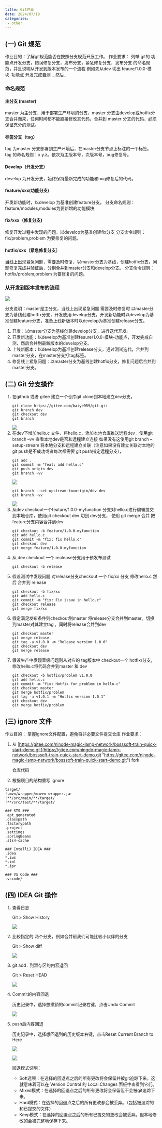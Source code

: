 ```yaml
---
title: Git作业
date: 2024/07/18
categories:
 - other
---
```

## (一) Git 规范

作业目的：了解git规范能否在按照分支规范开展工作。 &#x20;
作业要求： &#x20;
列举 git的 功能点开发分支，错误修复分支，发布分支，紧急修复分支，发布分支 的命名规范，并且说明从开发到版本发布的一个流程 例如先从dev 切出 feaure/1.0.0-模块-功能点 开发完成自测 …然后…

### 命名规范

#### 主分支 (master)

master 为主分支，用于部署生产环境的分支，master 分支由develop或hotfix分支合并而来，任何时间都不能直接修改其代码，合并到 master 分支的代码，必须保证充分的测试。

#### 标签分支（tag）

tag 为master 分支部署到生产环境后，在master分支节点上标注的一个标签。 &#x20;
tag 的命名规则：x.y.z。依次为主版本号，次版本号，bug修复号。

#### Develop（开发分支）

develop 为开发分支，始终保持最新完成的功能和bug修复后的代码。

#### feature/xxx(功能分支)

开发新功能时，以develop 为基准创建feature分支。 &#x20;
分支命名规则： feature/modules,modules为要新增的功能模块

#### fix/xxx（修复分支)

修复开发过程中发现的问题，以develop为基准创建fix分支 &#x20;
分支命令规则：fix/problem,problem 为要修复的问题。

#### hotfix/xxx（紧急修复分支）

当线上出现紧急问题，需要及时修复，以master分支为基线，创建hotfix分支，问题修复完成并验证后，分别合并到master分支和develop分支。 &#x20;
分支命令规则：hotfix/problem,problem 为要修复的问题。

### 从开发到版本发布的流程

![](/image/image_TERBAUf-Yc.png)

分支说明：master是主分支，当线上出现紧急问题 需要及时修复时 以master分支为基线创建hotfix分支，开发使用develop分支，开发新功能时以develop为基准创建feature分支，准备上线新版本时以develop为基准创建release分支。

1. 开发：以master分支为基线创建develop分支，进行迭代开发。
2. 开发新功能：以develop为基准创建feaure/1.0.0-模块-功能点，开发完成自测，然后合并到最新版本的develop分支。
3. 上线新版本：以develop为基准创建release分支，通过测试迭代，合并到master分支，在master分支打tag标签。
4. 修复线上紧急问题：以master分支为基线创建hotfix分支，修复问题后合并到master分支。

## (二) Git 分支操作

1. 在github 或者 gitee 建立一个仓库git clone到本地建立dev分支，
   ```git
   git clone https://gitee.com/baiye959/git.git
   git branch dev
   git checkout dev
   git branch
   ```
   ![](/image/image_iHN38Css7W.png)
2. 在dev下增加hello.c 文件，将hello.c，添加本地仓库推送远程dev，使用git branch –vv 查看本地dev是否和远程建立连接 如果没有这使用git branch –setup-stream 将本地分支和远程建立关联（注意如果没有建立关联对本地的git push是不成功或者每次都需要 git push指定远程分支），
   ```git
   git add .
   git commit -m "feat: add hello.c"
   git push origin dev
   git branch -vv

   ```
   ![](/image/image_1T78c7y7HS.png)
   ```git
   git branch --set-upstream-to=origin/dev dev
   git branch -vv

   ```
   ![](/image/image_pvsO8LWCoS.png)
3. 从dev checkout一个feature/1.0.0-myfunction 分支对hello.c进行编辑提交到本地仓库，使用git checkout dev 切到 dev分支， 使用 git merge 合并 把 feature分支内容合并到dev
   ```git
   git checkout -b feature/1.0.0-myfunction
   git add hello.c
   git commit -m "fix: fix hello.c"
   git checkout dev
   git merge feature/1.0.0-myfunction

   ```
4. 从 dev checkout 一个 realease分支用于预发布测试
   ```git
   git checkout -b release
   ```
5. 假设测试中发现问题 对release分支checkout 一个 fix/xx 分支 修改hello.c 然后 合并到 release
   ```git
   git checkout -b fix/xx
   git add hello.c
   git commit -m "fix: Fix issue in hello.c"
   git checkout release
   git merge fix/xx

   ```
6. 假定满足发布条件则checkout到master 将release分支合并到master，切换到master对其建立tag ，同时将release合并到dev
   ```git
   git checkout master
   git merge release
   git tag -a v1.0.0 -m "Release version 1.0.0"
   git checkout dev
   git merge release

   ```
7. 假设生产中发现晋级问题则从对应的 tag版本中 checkout一个 hotfix/分支，修改hello.c将代码合并到master 和 dev
   ```git
   git checkout -b hotfix/problem v1.0.0
   git add hello.c
   git commit -m "fix: Hotfix for problem in hello.c"
   git checkout master
   git merge hotfix/problem
   git tag -a v1.0.1 -m "Hotfix version 1.0.1"
   git checkout dev
   git merge hotfix/problem
   ```

## (三) ignore 文件

作业目的： &#x20;
掌握ignore文件配置，避免将非必要文件提交仓库 &#x20;
作业要求：

1. 从 [https://gitee.com/ningde-magic-lamp-network/bosssoft-train-quick-start-demo.git](https://gitee.com/ningde-magic-lamp-network/bosssoft-train-quick-start-demo.git "https://gitee.com/ningde-magic-lamp-network/bosssoft-train-quick-start-demo.git") fork &#x20;

   仓库代码
2. 根据项目的结构重写 ignore

```.ignore
target/
!.mvn/wrapper/maven-wrapper.jar
!**/src/main/**/target/
!**/src/test/**/target/

### STS ###
.apt_generated
.classpath
.factorypath
.project
.settings
.springBeans
.sts4-cache

### IntelliJ IDEA ###
.idea
*.iws
*.iml
*.ipr

### VS Code ###
.vscode/
```

## (四) IDEA Git 操作

1. 查看日志

   Git > Show History

   ![](/image/image_bYvetat6bE.png)
2. 比较指定的 两个分支，例如合并前我们可能比较小伙伴的分支

   Git > Show diff

   ![](/image/image_UsesErfNVb.png)
3. git add . 到暂存区的内容退回

   Git > Reset HEAD

   ![](/image/image_2bB3EwoRcm.png)
4. Commit的内容回退

   历史记录中，选择想撤销的commit记录右键，点击Undo Commit

   ![](/image/image_PbAV7V2idE.png)
5. push后内容回退

   历史记录中，选择想回退到的历史版本右键，点击Reset Current Branch to Here

   ![](/image/image_n4S8B6GbKN.png)

   ![](/image/image_dRTJzAWrth.png)

   回退模式说明：
   - Soft选项：在选择的回退点之后的所有更改将会保留并被git追踪下来。这就意味着可以在 Version Control 的 Local Changes 面板中查看到它们。
   - Mixed模式：在选择的回退点之后的所有更改将会保留但不会被git追踪下来。
   - Hard模式：在选择的回退点之后的所有更改都会被丢弃。（包括被追踪的和已提交的文件）
   - Keep模式：在选择的回退点之后的所有已提交的更改会被丢弃。但本地修改的会被完整地保存下来。

